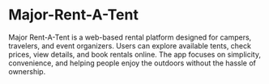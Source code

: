 # Major-Rent-A-Tent
Major Rent-A-Tent is a web-based rental platform designed for campers, travelers, and event organizers. Users can explore available tents, check prices, view details, and book rentals online. The app focuses on simplicity, convenience, and helping people enjoy the outdoors without the hassle of ownership.
